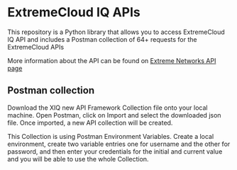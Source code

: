 # ExtremeCloud IQ APIs

This repository is a Python library that allows you to access ExtremeCloud IQ API and includes a Postman collection of 64+ requests for the ExtremeCloud APIs

More information about the API can be found on [Extreme Networks API page](https://api.extremecloudiq.com/swagger-ui/index.html?configUrl=/openapi/swagger-config#/)

## Postman collection 

Download the XIQ new API Framework Collection file onto your local machine. 
Open Postman, click on Import and select the downloaded json file.
Once imported, a new API collection will be created.

This Collection is using Postman Environment Variables.
Create a local environment, create two variable entries one for username and the other for password, and then enter your credentials for the initial and current value and you will be able to use the whole Collection.


